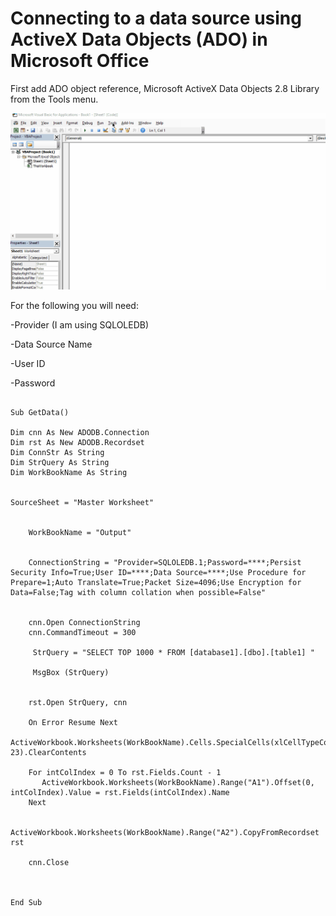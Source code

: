 # Connecting to a data source using ActiveX Data Objects (ADO) in Microsoft Office

First add ADO object reference, Microsoft ActiveX Data Objects 2.8 Library from the Tools menu.

![ADO reference](images/references.gif "ADO reference")

For the following you will need:

-Provider (I am using SQLOLEDB)

-Data Source Name

-User ID

-Password

```

Sub GetData()

Dim cnn As New ADODB.Connection
Dim rst As New ADODB.Recordset
Dim ConnStr As String
Dim StrQuery As String
Dim WorkBookName As String


SourceSheet = "Master Worksheet"


    WorkBookName = "Output"


    ConnectionString = "Provider=SQLOLEDB.1;Password=****;Persist Security Info=True;User ID=****;Data Source=****;Use Procedure for Prepare=1;Auto Translate=True;Packet Size=4096;Use Encryption for Data=False;Tag with column collation when possible=False"


    cnn.Open ConnectionString
    cnn.CommandTimeout = 300

     StrQuery = "SELECT TOP 1000 * FROM [database1].[dbo].[table1] "

     MsgBox (StrQuery)


    rst.Open StrQuery, cnn

    On Error Resume Next
       ActiveWorkbook.Worksheets(WorkBookName).Cells.SpecialCells(xlCellTypeConstants, 23).ClearContents

    For intColIndex = 0 To rst.Fields.Count - 1
       ActiveWorkbook.Worksheets(WorkBookName).Range("A1").Offset(0, intColIndex).Value = rst.Fields(intColIndex).Name
    Next

    ActiveWorkbook.Worksheets(WorkBookName).Range("A2").CopyFromRecordset rst

    cnn.Close



End Sub

```
